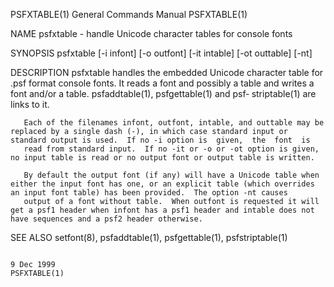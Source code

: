 PSFXTABLE(1)                                                                               General Commands Manual                                                                               PSFXTABLE(1)



NAME
       psfxtable - handle Unicode character tables for console fonts

SYNOPSIS
       psfxtable [-i infont] [-o outfont] [-it intable] [-ot outtable] [-nt]

DESCRIPTION
       psfxtable  handles the embedded Unicode character table for .psf format console fonts. It reads a font and possibly a table and writes a font and/or a table.  psfaddtable(1), psfgettable(1) and psf‐
       striptable(1) are links to it.

       Each of the filenames infont, outfont, intable, and outtable may be replaced by a single dash (-), in which case standard input or standard output is used.  If no -i option is  given,  the  font  is
       read from standard input.  If no -it or -o or -ot option is given, no input table is read or no output font or output table is written.

       By default the output font (if any) will have a Unicode table when either the input font has one, or an explicit table (which overrides an input font table) has been provided.  The option -nt causes
       output of a font without table.  When outfont is requested it will get a psf1 header when infont has a psf1 header and intable does not have sequences and a psf2 header otherwise.

SEE ALSO
       setfont(8), psfaddtable(1), psfgettable(1), psfstriptable(1)



                                                                                                  9 Dec 1999                                                                                     PSFXTABLE(1)
